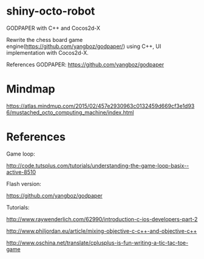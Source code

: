 # shiny-octo-robot
GODPAPER with C++ and Cocos2d-X

Rewrite the chess board game engine(https://github.com/yangboz/godpaper/) using C++, UI implementation with Cocos2d-X.

References
GODPAPER: https://github.com/yangboz/godpaper

# Mindmap

https://atlas.mindmup.com/2015/02/457e2930963c0132459d669cf3e1d936/mustached_octo_computing_machine/index.html

# References

Game loop:

http://code.tutsplus.com/tutorials/understanding-the-game-loop-basix--active-8510

Flash version: 

https://github.com/yangboz/godpaper

Tutorials:

http://www.raywenderlich.com/62990/introduction-c-ios-developers-part-2

http://www.philjordan.eu/article/mixing-objective-c-c++-and-objective-c++

http://www.oschina.net/translate/cplusplus-is-fun-writing-a-tic-tac-toe-game
